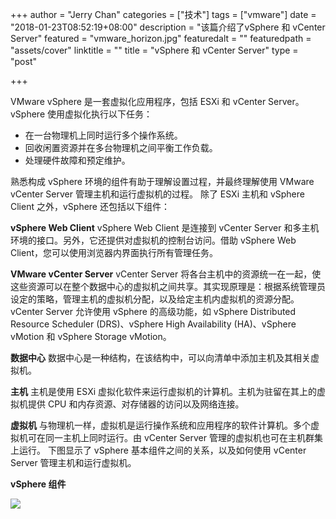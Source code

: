 +++
author = "Jerry Chan"
categories = ["技术"]
tags = ["vmware"]
date = "2018-01-23T08:52:19+08:00"
description = "该篇介绍了vSphere 和 vCenter Server"
featured = "vmware_horizon.jpg"
featuredalt = ""
featuredpath = "assets/cover"
linktitle = ""
title = "vSphere 和 vCenter Server"
type = "post"

+++

VMware vSphere 是一套虚拟化应用程序，包括 ESXi 和 vCenter Server。 vSphere 使用虚拟化执行以下任务：

*   在一台物理机上同时运行多个操作系统。
*   回收闲置资源并在多台物理机之间平衡工作负载。
*   处理硬件故障和预定维护。

熟悉构成 vSphere 环境的组件有助于理解设置过程，并最终理解使用 VMware vCenter Server 管理主机和运行虚拟机的过程。 除了 ESXi 主机和 vSphere Client 之外，vSphere 还包括以下组件：

**vSphere Web Client** vSphere Web Client 是连接到 vCenter Server 和多主机环境的接口。另外，它还提供对虚拟机的控制台访问。借助 vSphere Web Client，您可以使用浏览器内界面执行所有管理任务。

**VMware vCenter Server** vCenter Server 将各台主机中的资源统一在一起，使这些资源可以在整个数据中心的虚拟机之间共享。其实现原理是：根据系统管理员设定的策略，管理主机的虚拟机分配，以及给定主机内虚拟机的资源分配。 vCenter Server 允许使用 vSphere 的高级功能，如 vSphere Distributed Resource Scheduler (DRS)、vSphere High Availability (HA)、vSphere vMotion 和 vSphere Storage vMotion。

**数据中心** 数据中心是一种结构，在该结构中，可以向清单中添加主机及其相关虚拟机。

**主机** 主机是使用 ESXi 虚拟化软件来运行虚拟机的计算机。主机为驻留在其上的虚拟机提供 CPU 和内存资源、对存储器的访问以及网络连接。

**虚拟机** 与物理机一样，虚拟机是运行操作系统和应用程序的软件计算机。多个虚拟机可在同一主机上同时运行。由 vCenter Server 管理的虚拟机也可在主机群集上运行。 下图显示了 vSphere 基本组件之间的关系，以及如何使用 vCenter Server 管理主机和运行虚拟机。

 **vSphere 组件**

 ![](/assets/blog/2018-01/GUID-38835A7F-4823-4D92-A689-0B827A5A3DD1-high.png)
